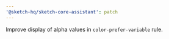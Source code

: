```yaml
---
'@sketch-hq/sketch-core-assistant': patch
---
```


Improve display of alpha values in `color-prefer-variable` rule.
